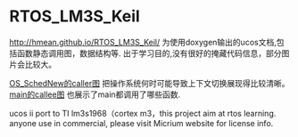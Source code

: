 RTOS_LM3S_Keil
==============


http://hmean.github.io/RTOS_LM3S_Keil/ 为使用doxygen输出的ucos文档,包括函数静态调用图，数据结构等.
出于学习目的,没有很好的掩藏代码信息，部分图片会比较大。

[OS_SchedNew的caller图](http://hmean.github.io/RTOS_LM3S_Keil/docbydoxygen/os__core_8c_a4c012d2e7a886885bd6f80ca15b295b8_icgraph.png)
把操作系统何时可能导致上下文切换展现得比较清晰。
[main的callee图](http://hmean.github.io/RTOS_LM3S_Keil/docbydoxygen/app_8c_a840291bc02cba5474a4cb46a9b9566fe_cgraph.png)
也展示了main都调用了哪些函数.

ucos ii port to TI lm3s1968（cortex m3，this project aim at rtos  learning. anyone use in commercial, please visit Micrium website
for license info.


